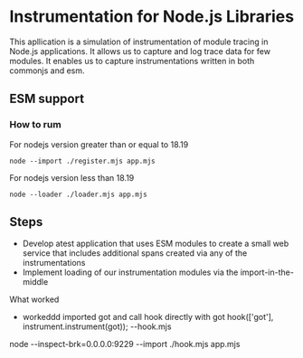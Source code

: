 # Instrumentation for Node.js Libraries

This apllication is a simulation of instrumentation of module tracing in Node.js applications. It allows us to capture and log trace data for  few modules. It enables us to capture instrumentations written in both commonjs and esm.


## ESM support


### How to rum

For nodejs version greater than or equal to 18.19

`node --import ./register.mjs app.mjs`

For nodejs version less than 18.19

`node --loader ./loader.mjs app.mjs`


## Steps

- Develop atest application that uses ESM modules to create a small web service that includes additional spans created via any of the instrumentations
- Implement loading of our instrumentation modules via the import-in-the-middle 


What worked

- workeddd
imported got and call hook directly with got 
hook(['got'], instrument.instrument(got)); --hook.mjs

node --inspect-brk=0.0.0.0:9229  --import ./hook.mjs app.mjs



